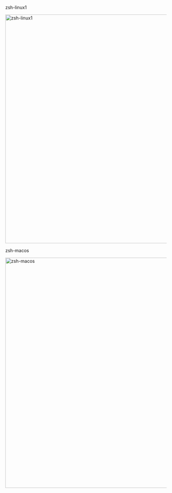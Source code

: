 zsh-linux1

<img width="714" alt="zsh-linux1" src="https://user-images.githubusercontent.com/57790433/111465806-733cba00-875d-11eb-9f58-9b25be975e47.png">

zsh-macos

<img width="719" alt="zsh-macos" src="https://user-images.githubusercontent.com/57790433/111466050-beef6380-875d-11eb-9806-e82fcec2cc80.png">

